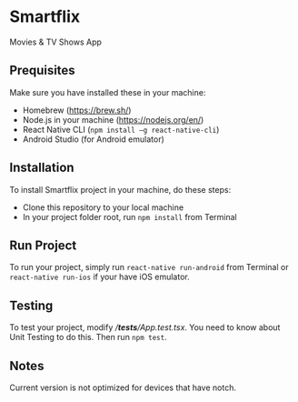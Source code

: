 # Smartflix
Movies &amp; TV Shows App


## Prequisites

Make sure you have installed these in your machine:

- Homebrew (https://brew.sh/)
- Node.js in your machine (https://nodejs.org/en/)
- React Native CLI (`npm install –g react-native-cli`)
- Android Studio (for Android emulator)


## Installation

To install Smartflix project in your machine, do these steps:

- Clone this repository to your local machine
- In your project folder root, run `npm install` from Terminal


## Run Project

To run your project, simply run `react-native run-android` from Terminal or `react-native run-ios` if your have iOS emulator.


## Testing
To test your project, modify */__tests__/App.test.tsx*. You need to know about Unit Testing to do this. Then run `npm test`.


## Notes
Current version is not optimized for devices that have notch.
